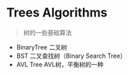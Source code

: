 # Trees Algorithms
> 树的一些基础算法

- BinaryTree 二叉树
- BST 二叉查找树（Binary Search Tree）
- AVL Tree AVL树，平衡树的一种
